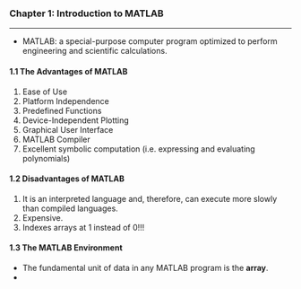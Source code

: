 ### Chapter 1: Introduction to MATLAB
-------
* MATLAB: a special-purpose computer program optimized to perform engineering and scientific calculations. 


#### 1.1 The Advantages of MATLAB
1. Ease of Use
2. Platform Independence
3. Predefined Functions 
4. Device-Independent Plotting
5. Graphical User Interface
6. MATLAB Compiler
7. Excellent symbolic computation (i.e. expressing and evaluating polynomials)

#### 1.2 Disadvantages of MATLAB
1. It is an interpreted language and, therefore, can execute more slowly than compiled languages.
2. Expensive.
3. Indexes arrays at 1 instead of 0!!!

#### 1.3 The MATLAB Environment
* The fundamental unit of data in any MATLAB program is the **array**.
*   
